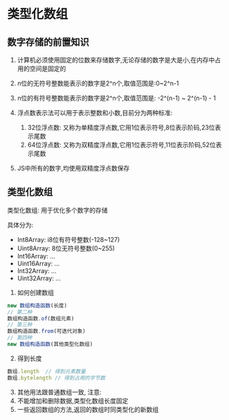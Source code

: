 # 类型化数组

## 数字存储的前置知识

1. 计算机必须使用固定的位数来存储数字,无论存储的数字是大是小,在内存中占用的空间是固定的
2. n位的无符号整数能表示的数字是2^n个,取值范围是:0~2^n-1
3. n位的有符号整数能表示的数字是2^n个,取值范围是: -2^(n-1) ~ 2^(n-1) - 1
4. 浮点数表示法可以用于表示整数和小数,目前分为两种标准:
   1. 32位浮点数: 又称为单精度浮点数,它用1位表示符号,8位表示阶码,23位表示尾数
   2. 64位浮点数: 又称为双精度浮点数,它用1位表示符号,11位表示阶码,52位表示尾数

5. JS中所有的数字,均使用双精度浮点数保存


## 类型化数组

类型化数组: 用于优化多个数字的存储

具体分为:
<!-- 选择哪种类型创建数组,数组的值必须在该范围内 -->
- Int8Array: i8位有符号整数(-128~127)
- Uint8Array: 8位无符号整数(0~255)
- Int16Array: ...
- Uint16Array: ...
- Int32Array: ...
- Uint32Array: ...

1. 如何创建数组

```js
new 数组构造函数(长度)
// 第二种
数组构造函数.of(数组元素)
// 第三种
数组构造函数.from(可迭代对象)
// 第四种
new 数组构造函数(其他类型化数组)
```

2. 得到长度

```js
数组.length  // 得到元素数量
数组.bytelength // 得到占用的字节数

```

3. 其他用法跟普通数组一致,
注意: 
  1. 不能增加和删除数据,类型化数组长度固定
  2. 一些返回数组的方法,返回的数组时同类型化的新数组

